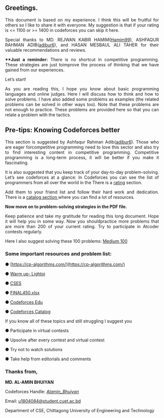 <div align = "justify">

## Greetings.

This document is based on my experience. I think this will be fruitful for others so I like to share it with everyone. My suggestion is that if your rating is <= 1100 or >= 1400 in codeforces you can skip it here.

Special thanks to MD. REJWAN KABIR HAMIM([Hamim99](https://codeforces.com/profile/Hamim99)), ASHFAQUR RAHMAN ADIB([adibur6](https://codeforces.com/profile/adibur6)), and HASAN MESBAUL ALI TAHER for their valuable recommendations and reviews.

**\*\*Just a reminder:** There is no shortcut in competitive programming. These strategies are just toimprove the process of thinking that we have gained from our experiences.

Let’s start!

As you are reading this, I hope you know about basic programming languages and online judges. Here I will discuss how to think and how to solve problems. I have also added some problems as examples (the related problems can be solved in other ways too). Note that these problems are not enough to practice. These problems are provided here so that you can relate a problem with the tactics.

## Pre-tips: Knowing Codeforces better

This section is suggested by Ashfaqur Rahman Adib([adibur6](https://codeforces.com/profile/adibur6)). Those who are eager forcompetitive programming need to love this sector and also try to find interesting content in competitive programming. Competitive programming is a long-term process, it will be better if you make it fascinating.

It is also suggested that you keep track of your day-to-day problem-solving.
Let’s see codeforces at a glance:
In Codeforces you can see the list of programmers from all over the world in the There is a [rating](https://codeforces.com/ratings) section.

<a name="br2"></a>Add them to your friend list and follow their hard work and dedication. There is a [catalog](https://codeforces.com/catalog)[ ](https://codeforces.com/catalog)[section](https://codeforces.com/catalog)[ ](https://codeforces.com/catalog)where you can find a lot of resources.

**Now move on to problem-solving strategies in the PDF file.**

Keep patience and take my gratitude for reading this long document. Hope it will help you in some way. Now you shouldpractice more problems that are more than 200 of your current rating. Try to participate in Atcoder contests regularly.

Here I also suggest solving these 100 problems: [Medium](https://kenkoooo.com/atcoder/?fbclid=IwAR2ZMrJ3rbRfc3hQIxBuCRi-6OpOWLfiNKjwQ7BdFcl66d13LQPuFe5dChI#/training/Boot%20camp%20for%20Beginners/2)[ ](https://kenkoooo.com/atcoder/?fbclid=IwAR2ZMrJ3rbRfc3hQIxBuCRi-6OpOWLfiNKjwQ7BdFcl66d13LQPuFe5dChI#/training/Boot%20camp%20for%20Beginners/2)[100
](https://kenkoooo.com/atcoder/?fbclid=IwAR2ZMrJ3rbRfc3hQIxBuCRi-6OpOWLfiNKjwQ7BdFcl66d13LQPuFe5dChI#/training/Boot%20camp%20for%20Beginners/2)

### Some important resources and problem list:

● [https://cp-algorithms.com/](https://cp-algorithms.com/)

● [Warm](https://lightoj.com/problems/category/warm-up)[ ](https://lightoj.com/problems/category/warm-up)[up-](https://lightoj.com/problems/category/warm-up)[ ](https://lightoj.com/problems/category/warm-up)[Lightoj
](https://lightoj.com/problems/category/warm-up)

● [CSES](https://cses.fi/problemset/)


● [FINAL450.xlsx](https://drive.google.com/file/d/1FMdN_OCfOI0iAeDlqswCiC2DZzD4nPsb/view)


● [Codeforces](https://codeforces.com/edu/course/2)[ ](https://codeforces.com/edu/course/2)[Edu](https://codeforces.com/edu/course/2)


● [Codeforces](https://codeforces.com/catalog)[ ](https://codeforces.com/catalog)[Catalog](https://codeforces.com/catalog)


If you know all of these topics and still struggling I suggest you

● Participate in virtual contests


● Upsolve after every contest and virtual contest

● Try not to watch solutions

● Take help from editorials and comments


### Thanks from,

**MD. AL-AMIN BHUIYAN**

Codeforces Handle: [_Alamin_Bhuiyan_
](https://codeforces.com/profile/_Alamin_Bhuiyan_)

Email: [u1804084@student.cuet.ac.bd
](mailto:u1804084@student.cuet.ac.bd)

Department of CSE, Chittagong University of Engineering and Technology
</div>
